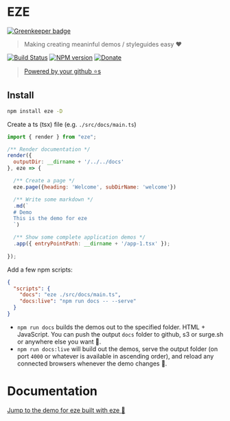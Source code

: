 # EZE

[![Greenkeeper badge](https://badges.greenkeeper.io/basarat/eze.svg)](https://greenkeeper.io/)

> Making creating meaninful demos / styleguides easy ❤️

[![Build Status][travis-image]][travis-url]
[![NPM version][npm-image]][npm-url]
[![Donate][paypal-image]][paypal-url]

> [Powered by your github ⭐s](https://github.com/basarat/eze/stargazers)

## Install

```bash
npm install eze -D
```

Create a ts (tsx) file (e.g. `./src/docs/main.ts`)

```js
import { render } from "eze";

/** Render documentation */
render({
  outputDir: __dirname + '/../../docs'
}, eze => {

  /** Create a page */
  eze.page({heading: 'Welcome', subDirName: 'welcome'})

  /** Write some markdown */
  .md(`
  # Demo
  This is the demo for eze
  `)

  /** Show some complete application demos */
  .app({ entryPointPath: __dirname + '/app-1.tsx' });
  
});
```

Add a few npm scripts:

```json
{
  "scripts": {
    "docs": "eze ./src/docs/main.ts",
    "docs:live": "npm run docs -- --serve"
  }
}
```

* `npm run docs` builds the demos out to the specified folder. HTML + JavaScript. You can push the output `docs` folder to github, s3 or surge.sh or anywhere else you want  🌹.
* `npm run docs:live` will build out the demos, serve the output folder (on port `4000` or whatever is available in ascending order), and reload any connected browsers whenever the demo changes 🌹.

# Documentation

[Jump to the demo for eze built with eze 📝](http://basarat.com/eze)


[travis-image]:https://travis-ci.org/basarat/eze.svg?branch=master
[travis-url]:https://travis-ci.org/basarat/eze
[npm-image]:https://img.shields.io/npm/v/eze.svg?style=flat
[npm-url]:https://npmjs.org/package/eze
[paypal-image]:https://img.shields.io/badge/Donate-PayPal-green.svg
[paypal-url]:https://www.paypal.me/basaratali
